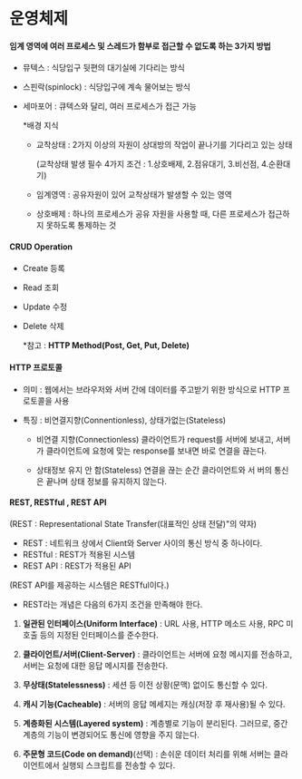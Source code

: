 # 운영체제

#### 임계 영역에 여러 프로세스 및 스레드가 함부로 접근할 수 없도록 하는 3가지 방법

- 뮤텍스 : 식당입구 뒷편의 대기실에 기다리는 방식

- 스핀락(spinlock) : 식당입구에 계속 물어보는 방식 

- 세마포어 :  큐텍스와 달리, 여러 프로세스가 접근 가능

  

  *배경 지식

  - 교착상태 : 2가지 이상의 자원이 상대방의 작업이 끝나기를 기다리고 있는 상태

    (교착상태 발생 필수 4가지 조건 : 1.상호배제, 2.점유대기, 3.비선점, 4.순환대기)

  - 임계영역 : 공유자원이 있어 교착상태가 발생할 수 있는 영역

  - 상호배제 : 하나의 프로세스가 공유 자원을 사용할 때, 다른 프로세스가 접근하지 못하도록 통제하는 것



#### CRUD Operation

- Create   등록

- Read   조회

- Update   수정

- Delete   삭제

  *참고 : **HTTP Method(Post, Get, Put, Delete)**



#### HTTP 프로토콜

- 의미 : 웹에서는 브라우저와 서버 간에 데이터를 주고받기 위한 방식으로 HTTP 프로토콜을 사용

- 특징 : 비연결지향(Connentionless), 상태가없는(Stateless)

  - 비연결 지향(Connectionless)
    클라이언트가 request를 서버에 보내고, 서버가 클라이언트에 요청에 맞는 response를 보내면 바로 연결을 끊는다.

  - 상태정보 유지 안 함(Stateless)
    연결을 끊는 순간 클라이언트와 서  버의 통신은 끝나며 상태 정보를 유지하지 않는다.



#### REST, RESTful , REST API

(REST : Representational State Transfer(대표적인 상태 전달)"의 약자)

- REST : 네트워크 상에서 Client와 Server 사이의 통신 방식 중 하나이다.
- RESTful : REST가 적용된 시스템
- REST API : REST가 적용된 API

(REST API를 제공하는 시스템은 RESTful이다.)



- REST라는 개념은 다음의 6가지 조건을 만족해야 한다.

1. **일관된 인터페이스(Uniform Interface)**
   : URL 사용, HTTP 메소드 사용, RPC 미호출 등의 지정된 인터페이스를 준수한다.
2. **클라이언트/서버(Client-Server)**
   : 클라이언트는 서버에 요청 메시지를 전송하고, 서버는 요청에 대한 응답 메시지를 전송한다. 
3. **무상태(Statelessness)**
   : 세션 등 이전 상황(문맥) 없이도 통신할 수 있다.
4. **캐시 기능(Cacheable)** 
   : 서버의 응답 메세지는 캐싱(저장 후 재사용)될 수 있다.
5. **계층화된 시스템(Layered system)**
   : 계층별로 기능이 분리된다. 그러므로, 중간 계층의 기능이 변경되어도 통신에 영향을 주지 않는다.

6. **주문형 코드(Code on demand)**(선택) 
   : 손쉬운 데이터 처리를 위해 서버는 클라이언트에서 실행되 스크립트를 전송할 수 있다. 
